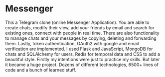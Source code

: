 # Messenger
This a Telegram clone (online Messenger Application). You are able to create chats, modify their view, add your friends by email and search for existing ones, connect with people in real time. There are also functionality to manage chats and your messages by copying, deleting and forwarding them. Lastly, token authentication, OAuth2 with google and email verification are implemented. I used Flask and JavaScript, MongoDB for chats and SQLAlchemy for users, Redis for temporal data and CSS to add a beautiful style.
Firstly my intentions were just to practice my skills. But later it became a huge project.
Dozens of different technologies, 6500+ lines of code and a bunch of learned stuff.
